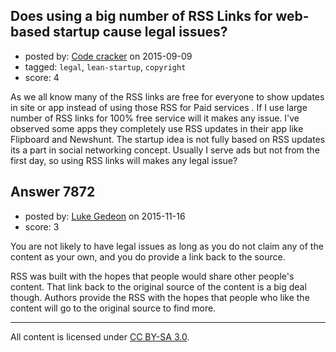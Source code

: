 ## Does using a big number of RSS Links for web-based startup cause legal issues?

- posted by: [Code cracker](https://stackexchange.com/users/4474227/code-cracker) on 2015-09-09
- tagged: `legal`, `lean-startup`, `copyright`
- score: 4

As we all know many of the RSS links are free for everyone to show updates in site or app instead of using those RSS for Paid services . If I use large number of RSS links for 100% free service will it makes any issue. I've observed some apps they completely use RSS updates in their app like Flipboard and Newshunt. The startup idea is not fully based on RSS updates its a part in social networking concept. Usually I serve ads but not from the first day, so using RSS links will makes any legal issue?


## Answer 7872

- posted by: [Luke Gedeon](https://stackexchange.com/users/1119600/luke-gedeon) on 2015-11-16
- score: 3

You are not likely to have legal issues as long as you do not claim any of the content as your own, and you do provide a link back to the source.

RSS was built with the hopes that people would share other people's content. That link back to the original source of the content is a big deal though. Authors provide the RSS with the hopes that people who like the content will go to the original source to find more.



---

All content is licensed under [CC BY-SA 3.0](https://creativecommons.org/licenses/by-sa/3.0/).
